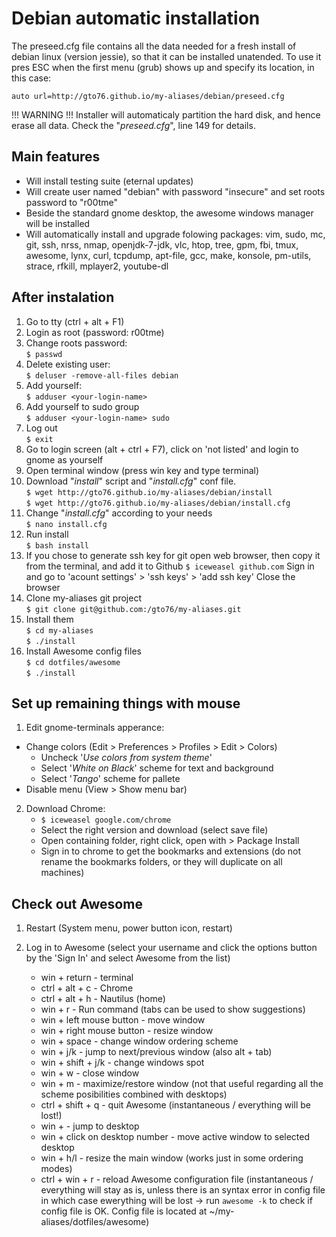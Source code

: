 Debian automatic installation
=============================

The preseed.cfg file contains all the data needed for a fresh install of debian linux (version jessie), so that it can be installed unatended. To use it pres ESC when the first menu (grub) shows up and specify its location, in this case:

`auto url=http://gto76.github.io/my-aliases/debian/preseed.cfg`

!!! WARNING !!!
Installer will automaticaly partition the hard disk, and hence erase all data. Check the "_preseed.cfg_", line 149 for details.

Main features
-------------
- Will install testing suite (eternal updates)
- Will create user named "debian" with password "insecure" and set roots password to "r00tme"
- Beside the standard gnome desktop, the awesome windows manager will be installed
- Will automatically install and upgrade folowing packages: vim, sudo, mc, git, ssh, nrss, nmap, openjdk-7-jdk, vlc, htop, tree, gpm, fbi, tmux, awesome, lynx, curl, tcpdump, apt-file, gcc, make, konsole, pm-utils, strace, rfkill, mplayer2, youtube-dl

After instalation
-----------------
1. Go to tty (ctrl + alt + F1)
2. Login as root (password: r00tme)
3. Change roots password:  
	`$ passwd`
4. Delete existing user:  
	`$ deluser -remove-all-files debian`
5. Add yourself:  
	`$ adduser <your-login-name>`
6. Add yourself to sudo group  
	`$ adduser <your-login-name> sudo`
7. Log out  
	`$ exit`
8. Go to login screen (alt + ctrl + F7), click on 'not listed' and login to gnome as yourself
9. Open terminal window (press win key and type terminal)
10. Download "_install_" script and "_install.cfg_" conf file.  
	`$ wget http://gto76.github.io/my-aliases/debian/install`  
	`$ wget http://gto76.github.io/my-aliases/debian/install.cfg`
11. Change "_install.cfg_" according to your needs  
	`$ nano install.cfg`
12. Run install  
	`$ bash install`
13. If you chose to generate ssh key for git open web browser, then copy it from the terminal, and add it to Github
	`$ iceweasel github.com`
	Sign in and go to 'acount settings' > 'ssh keys' > 'add ssh key'
	Close the browser
13. Clone my-aliases git project  
	`$ git clone git@github.com:/gto76/my-aliases.git`
14. Install them  
	`$ cd my-aliases`  
	`$ ./install`
15. Install Awesome config files  
	`$ cd dotfiles/awesome`  
	`$ ./install`

Set up remaining things with mouse
----------------------------------

1. Edit gnome-terminals apperance:
 * Change colors (Edit > Preferences > Profiles > Edit > Colors)
 	- Uncheck '_Use colors from system theme_'
 	- Select '_White on Black_' scheme for text and background
 	- Select '_Tango_' scheme for pallete
 * Disable menu (View > Show menu bar)  

2. Download Chrome:  
	- `$ iceweasel google.com/chrome`
	- Select the right version and download (select save file)
	- Open containing folder, right click, open with > Package Install
 	- Sign in to chrome to get the bookmarks and extensions (do not rename the bookmarks folders, or they will duplicate on all machines)

 
Check out Awesome
-----------------
1. Restart (System menu, power button icon, restart)

2. Log in to Awesome (select your username and click the options button by the 'Sign In' and select Awesome from the list)
	* win + return - terminal
	* ctrl + alt + c - Chrome
	* ctrl + alt + h - Nautilus (home)
	* win + r - Run command (tabs can be used to show suggestions)
	* win + left mouse button - move window
	* win + right mouse button - resize window
	* win + space - change window ordering scheme
	* win + j/k - jump to next/previous window (also alt + tab)
	* win + shift + j/k - change windows spot
	* win + w - close window
	* win + m - maximize/restore window (not that useful regarding all the scheme posibilities combined with desktops)
	* ctrl + shift + q - quit Awesome (instantaneous / everything will be lost!)
	* win + <number> - jump to desktop
	* win + click on desktop number - move active window to selected desktop
	* win + h/l - resize the main window (works just in some ordering modes)
	* ctrl + win + r - reload Awesome configuration file (instantaneous / everything will stay as is, unless there is an syntax error in config file in which case ewerything will be lost -> run `awesome -k` to check if config file is OK. Config file is located at ~/my-aliases/dotfiles/awesome)
	


	
